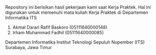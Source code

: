 Repository ini berisikan hasil pekerjaan kami saat Kerja Praktek. Hal ini digunakan untuk memenuhi mata kuliah Kerja Praktek di Departemen Informatika ITS

1. Akmal Darari Rafif Baskoro (05111640000148)
2. Irham Muhammad Fadhil (05111640000085)

Departemen Informatika
Institut Teknologi Sepuluh Nopember (ITS)
Surabaya, Jawa Timur